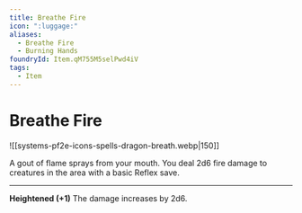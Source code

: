 ```yaml
---
title: Breathe Fire
icon: ":luggage:"
aliases:
  - Breathe Fire
  - Burning Hands
foundryId: Item.qM755M5selPwd4iV
tags:
  - Item
---
```


# Breathe Fire
![[systems-pf2e-icons-spells-dragon-breath.webp|150]]

A gout of flame sprays from your mouth. You deal 2d6 fire damage to creatures in the area with a basic Reflex save.

* * *

**Heightened (+1)** The damage increases by 2d6.
